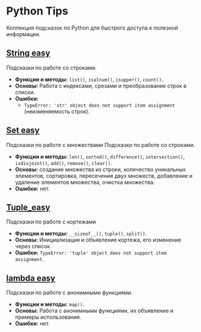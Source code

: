 # Python Tips

Коллекция подсказок по Python для быстрого доступа к полезной информации.

## [String easy](./string.md "Подсказки по работе со строками.")
Подсказки по работе со строками.
- **Функции и методы:** `list()`, `isalnum()`, `isupper()`, `count()`.
- **Основы:** Работа с индексами, срезами и преобразование строк в списки. 
- **Ошибки:** 
	- `TypeError: 'str' object does not support item assignment` (неизменяемость строк).

## [Set easy](./set.md "Подсказки по работе с множествами")
Подсказки по работе с множествами
Подсказки по работе со строками.
- **Функции и методы:** `len()`, `sorted()`, `difference()`, `intersection()`, `isdisjoint()`, `add()`, `remove()`, `clear()`.
- **Основы:** создание множества из строки, количество уникальных элементов, сортировка, пересечение двух множеств, добавление и удаление элементов множества, очистка множества.
- **Ошибки:** нет.

## [Tuple_easy](./tuple.md "Подсказки по работе с кортежами")
Подсказки по работе с кортежами
- **Функции и методы:** `__sizeof__()`, `tuple()`, `split()`. 
- **Основы:** Инициализация и объявление кортежа, его изменение через список.
- **Ошибки:** `TypeError: 'tuple' object does not support item assignment`.

## [lambda easy](./lambda.md "Примеры использования анонимных функций")
Подсказки по работе с анонимными функциями.
- **Функции и методы:** `map()`.
- **Основы:** Работа с анонимными функциями, их объявление и примеры использования. 
- **Ошибки:** нет.